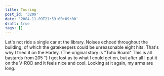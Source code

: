 ```yaml
---
title: Touring
post_id: '3209'
date: '2004-11-09T21:59:00+09:00'
draft: true
tags: []
---
```


Let's not ride a single car at the library. Noises echoed throughout the building, of which the gatekeepers could be unreasonable eight hits. That's why I tried it on the Harley. (The original story is "Toho Board" This is all bastards from 205 ") I got lost as to what I could get on, but after all I put it on the V-ROD and it feels nice and cool. Looking at it again, my arms are long.
